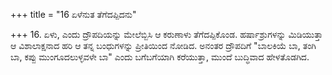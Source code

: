+++
title = "16 ಏಳೆನುತ ತೆಗೆದಪ್ಪಿದನು"

+++
16. ಏಳು, ಎಂದು ದ್ರೌಪದಿಯನ್ನು ಮೇಲೆಬ್ಬಿಸಿ ಆ ಕರುಣಾಳು ತೆಗೆದಪ್ಪಿಕೊಂಡ. ಹರ್ಷಾಶ್ರುಗಳನ್ನು ಮಿಡಿಯುತ್ತಾ ಆ ವಿಶಾಲಾಕ್ಷನಾದ ಹರಿ ಆ ತನ್ನ ಬಂಧುಗಳನ್ನು ಪ್ರೀತಿಯಿಂದ ನೋಡಿದ. ಅನಂತರ ದ್ರೌಪದಿಗೆ "ಬಾಲಕಿಯೆ ಬಾ, ತಂಗಿ ಬಾ, ಕಪ್ಪು ಮುಂಗೂದಲುಳ್ಳವಳೇ ಬಾ" ಎಂದು ಬಗೆಬಗೆಯಾಗಿ ಕರೆಯುತ್ತಾ, ಮುಂದೆ ಬುದ್ಧಿವಾದ ಹೇಳತೊಡಗಿದ.